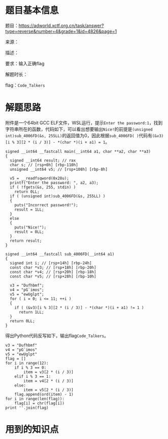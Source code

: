 # 题目基本信息

题目：https://adworld.xctf.org.cn/task/answer?type=reverse&number=4&grade=1&id=4826&page=1

来源：

描述：

要求：输入正确flag

解题时长：

flag：`Code_Talkers`

# 解题思路

附件是一个64bit GCC ELF文件，WSL运行，提示`Enter the password:1`，找到字符串所在的函数，代码如下，可以看出想要输出`Nice!`的前提是`(unsigned int)sub_4006FD(&s, 255LL)`的返回值为0，因此根据`sub_4006FD( )`代码有`(&v3)[i % 3][2 * (i / 3)] - *(char *)(i + a1) = 1`。

```
signed __int64 __fastcall main(__int64 a1, char **a2, char **a3)
{
  signed __int64 result; // rax
  char s; // [rsp+0h] [rbp-110h]
  unsigned __int64 v5; // [rsp+108h] [rbp-8h]

  v5 = __readfsqword(0x28u);
  printf("Enter the password: ", a2, a3);
  if ( !fgets(&s, 255, stdin) )
    return 0LL;
  if ( (unsigned int)sub_4006FD(&s, 255LL) )
  {
    puts("Incorrect password!");
    result = 1LL;
  }
  else
  {
    puts("Nice!");
    result = 0LL;
  }
  return result;
}
```

```
signed __int64 __fastcall sub_4006FD(__int64 a1)
{
  signed int i; // [rsp+14h] [rbp-24h]
  const char *v3; // [rsp+18h] [rbp-20h]
  const char *v4; // [rsp+20h] [rbp-18h]
  const char *v5; // [rsp+28h] [rbp-10h]

  v3 = "Dufhbmf";
  v4 = "pG`imos";
  v5 = "ewUglpt";
  for ( i = 0; i <= 11; ++i )
  {
    if ( (&v3)[i % 3][2 * (i / 3)] - *(char *)(i + a1) != 1 )
      return 1LL;
  }
  return 0LL;
}
```

得出Python代码反写如下，输出flag`Code_Talkers`。

```
v3 = "Dufhbmf"
v4 = "pG`imos"
v5 = "ewUglpt"
flag = []
for i in range(12):
	if i % 3 == 0:
		item = v3[2 * (i / 3)]
	elif i % 3 == 1:
		item = v4[2 * (i / 3)]
	else:
		item = v5[2 * (i / 3)]
	flag.append(ord(item) - 1)
for i in range(len(flag)):
	flag[i] = chr(flag[i])
print ''.join(flag)
```

# 用到的知识点